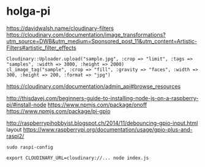 # holga-pi

https://davidwalsh.name/cloudinary-filters
https://cloudinary.com/documentation/image_transformations?utm_source=DWB&utm_medium=Sponsored_post_11&utm_content=Artistic-Filters#artistic_filter_effects

```
Cloudinary::Uploader.upload("sample.jpg", :crop => "limit", :tags => "samples", :width => 3000, :height => 2000)
cl_image_tag("sample", :crop => "fill", :gravity => "faces", :width => 300, :height => 200, :format => "jpg")
```

https://cloudinary.com/documentation/admin_api#browse_resources


http://thisdavej.com/beginners-guide-to-installing-node-js-on-a-raspberry-pi/#install-node
https://www.npmjs.com/package/onoff
https://www.npmjs.com/package/pi-gpio

http://raspberrypihobbyist.blogspot.ch/2014/11/debouncing-gpio-input.html
layout https://www.raspberrypi.org/documentation/usage/gpio-plus-and-raspi2/



`sudo raspi-config`

`export CLOUDINARY_URL=cloudinary://... node index.js`
